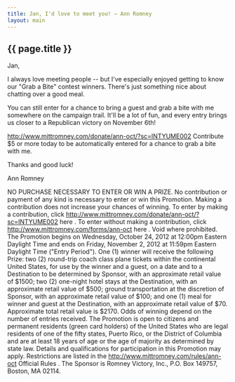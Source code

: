 ```yaml
---
title: Jan, I'd love to meet you! — Ann Romney
layout: main
---
```


## {{ page.title }}

Jan,

I always love meeting people -- but I've especially enjoyed getting to know our "Grab a Bite" contest winners. There's just something nice about chatting over a good meal.

You can still enter for a chance to bring a guest and grab a bite with me somewhere on the campaign trail. It'll be a lot of fun, and every entry brings us closer to a Republican victory on November 6th!

http://www.mittromney.com/donate/ann-oct/?sc=INTYUME002
Contribute $5 or more today to be automatically entered for a chance to grab a bite with me.

Thanks and good luck!

Ann Romney

NO PURCHASE NECESSARY TO ENTER OR WIN A PRIZE. No contribution or payment of any kind is necessary to enter or win this Promotion. Making a contribution does not increase your chances of winning. To enter by making a contribution, click
http://www.mittromney.com/donate/ann-oct/?sc=INTYUME002
here . To enter without making a contribution, click
http://www.mittromney.com/forms/ann-oct
here . Void where prohibited. The Promotion begins on Wednesday, October 24, 2012 at 12:00pm Eastern Daylight Time and ends on Friday, November 2, 2012 at 11:59pm Eastern Daylight Time ("Entry Period"). One (1) winner will receive the following Prize: two (2) round-trip coach class plane tickets within the continental United States, for use by the winner and a guest, on a date and to a Destination to be determined by Sponsor, with an approximate retail value of $1500; two (2) one-night hotel stays at the Destination, with an approximate retail value of $500; ground transportation at the discretion of Sponsor, with an approximate retail value of $100; and one (1) meal for winner and guest at the Destination, with an approximate retail value of $70. Approximate total retail value is $2170. Odds of winning depend on the number of entries received. The Promotion is open to citizens and permanent residents (green card holders) of the United States who are legal residents of one of the fifty states, Puerto Rico, or the District of Columbia and are at least 18 years of age or the age of majority as determined by state law. Details and qualifications for participation in this Promotion may apply. Restrictions are listed in the
http://www.mittromney.com/rules/ann-oct
Official Rules . The Sponsor is Romney Victory, Inc., P.O. Box 149757, Boston, MA 02114.